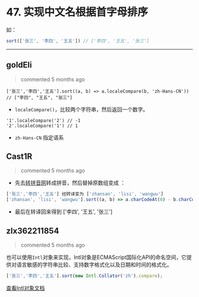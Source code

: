 
 # 47. 实现中文名根据首字母排序 
 如：
```javascript
sort(['张三', '李四', '王五']) // ['李四', '王五', '张三']
``` 
 ***
## goldEli 
 > commented 5 months ago 


```javascirpt
['张三','李四','王五'].sort((a, b) => a.localeCompare(b, 'zh-Hans-CN'))
// ["李四", "王五", "张三"]

```
* `localeCompare()`，比较两个字符串，然后返回一个数字。


```
'1'.localeCompare('2') // -1
'2'.localeCompare('1') // 1

```
*  `zh-Hans-CN` 指定语系
## Cast1R 
 > commented 5 months ago 

- 先去[转拼音网](https://www.qqxiuzi.cn/zh/pinyin/)转成拼音，然后替掉原数组变成 ：

```javascript
['张三','李四','王五'] 经转译变为 ['zhansan', 'lisi', 'wangwu']
['zhansan', 'lisi', 'wangwu'].sort((a, b) => a.charCodeAt(0) - b.charCodeAt(0));

```
- 最后在转译回来得到  ['李四', '王五', '张三']
## zlx362211854 
 > commented 5 months ago 

也可以使用`Intl`对象来实现，Intl对象是ECMAScript国际化API的命名空间，它提供对语言敏感的字符串比较、支持数字格式化以及日期和时间的格式化。

```javascript
['张三','李四','王五'].sort(new Intl.Collator('zh').compare);

```

[查看Intl对象文档](https://cloud.tencent.com/developer/section/1191792)